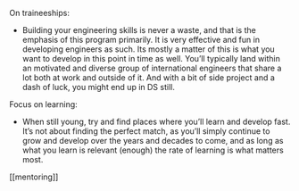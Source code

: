 On traineeships:
- Building your engineering skills is never a waste, and that is the emphasis of this program primarily. It is very effective and fun in developing engineers as such. Its mostly a matter of this is what you want to develop in this point in time as well. You’ll typically land within an motivated and diverse group of international engineers that share a lot both at work and outside of it. And with a bit of side project and a dash of luck, you might end up in DS still.

Focus on learning:
- When still young, try and find places where you’ll learn and develop fast. It’s not about finding the perfect match, as you’ll simply continue to grow and develop over the years and decades to come, and as long as what you learn is relevant (enough) the rate of learning is what matters most. 



[[mentoring]]
